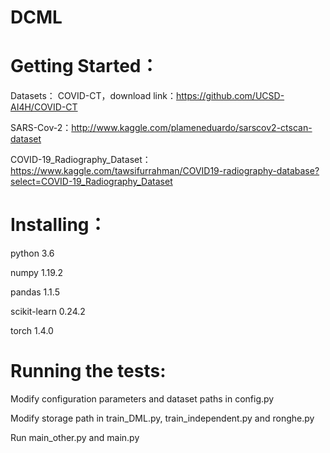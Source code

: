 # DCML

# Getting Started：

Datasets：
COVID-CT，download link：https://github.com/UCSD-AI4H/COVID-CT

SARS-Cov-2：http://www.kaggle.com/plameneduardo/sarscov2-ctscan-dataset

COVID-19_Radiography_Dataset：https://www.kaggle.com/tawsifurrahman/COVID19-radiography-database?select=COVID-19_Radiography_Dataset

# Installing：

python 3.6

numpy 1.19.2

pandas 1.1.5

scikit-learn 0.24.2

torch 1.4.0

# Running the tests:

Modify configuration parameters and dataset paths in config.py

Modify storage path in train_DML.py, train_independent.py and ronghe.py

Run main_other.py and main.py

